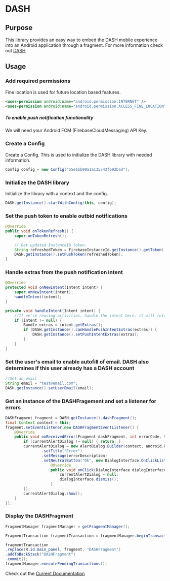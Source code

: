 # DASH

## Purpose

This library provides an easy way to embed the DASH mobile experience into an Android application through a fragment. For more information check out [DASH](http://www.dashapp.io)

## Usage

### Add required permissions

Fine location is used for future location based features.

```xml
<uses-permission android:name="android.permission.INTERNET" />
<uses-permission android:name="android.permission.ACCESS_FINE_LOCATION" />
```

##### To enable push notification functionality

We will need your Android FCM (FirebaseCloudMessaging) API Key.

### Create a Config

Create a Config. This is used to initialize the DASH library with needed information.

```java
Config config = new Config("55e1bb99a1a135543f692bad");
```
### Initialize the DASH library

Initialize the library with a context and the config.

```java
DASH.getInstance().startWithConfig(this, config);
```

### Set the push token to enable outbid notifications

```java
@Override
public void onTokenRefresh() {
    super.onTokenRefresh();

    // Get updated InstanceID token.
    String refreshedToken = FirebaseInstanceId.getInstance().getToken();
    DASH.getInstance().setPushToken(refreshedToken);
}
```

### Handle extras from the push notification intent

```java
@Override
protected void onNewIntent(Intent intent) {
    super.onNewIntent(intent);
    handleIntent(intent);
}

private void handleIntent(Intent intent) {
    //If we're reusing activities, handle the intent here, it will reload the DASH interface
    if (intent != null) {
        Bundle extras = intent.getExtras();
        if (DASH.getInstance().canHandlePushIntentExtras(extras)) {
            DASH.getInstance().setPushIntentExtras(extras);
        }
    }
}
```

### Set the user's email to enable autofill of email. DASH also determines if this user already has a DASH account

```java
//Set an email
String email = "test@email.com";
DASH.getInstance().setUserEmail(email);
```

### Get an instance of the DASHFragement and set a listener for errors

```java
DASHFragment fragment = DASH.getInstance().dashFragment();
final Context context = this;
fragment.setEventListener(new DASHFragmentEventListener() {
    @Override
    public void onReceivedError(Fragment dashFragment, int errorCode, String errorDescription) {
        if (currentAlertDialog != null) { return; }
        currentAlertDialog = new AlertDialog.Builder(context, android.R.style.Theme_Material_Dialog_Alert)
                .setTitle("Error")
                .setMessage(errorDescription)
                .setNeutralButton("Ok", new DialogInterface.OnClickListener() {
                    @Override
                    public void onClick(DialogInterface dialogInterface, int i) {
                        currentAlertDialog = null;
                        dialogInterface.dismiss();
                    }
        });
        currentAlertDialog.show();
    }
});
```

### Display the  DASHFragment

```java
FragmentManager fragmentManager = getFragmentManager();

FragmentTransaction fragmentTransaction = fragmentManager.beginTransaction();

fragmentTransaction
.replace(R.id.main_panel, fragment, "DASHFragment")
.addToBackStack("DASHFragment")
.commit();
fragmentManager.executePendingTransactions();
```

Check out the [Current Documentation](https://bitbucket.org/dashdev/dash-embed-android/raw/7343d6062f5d4b4508be739a56ca81c82adc574c/Documentation/DASHAuctions_V1.pdf)
